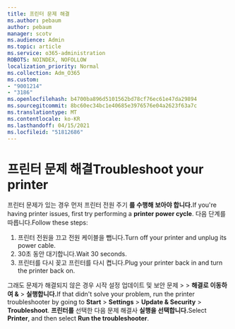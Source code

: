 ```yaml
---
title: 프린터 문제 해결
ms.author: pebaum
author: pebaum
manager: scotv
ms.audience: Admin
ms.topic: article
ms.service: o365-administration
ROBOTS: NOINDEX, NOFOLLOW
localization_priority: Normal
ms.collection: Adm_O365
ms.custom:
- "9001214"
- "3186"
ms.openlocfilehash: b4700ba896d5101562bd78cf76ec61e47da29894
ms.sourcegitcommit: 8bc60ec34bc1e40685e3976576e04a2623f63a7c
ms.translationtype: MT
ms.contentlocale: ko-KR
ms.lasthandoff: 04/15/2021
ms.locfileid: "51812686"
---
```

# <a name="troubleshoot-your-printer"></a><span data-ttu-id="d556e-102">프린터 문제 해결</span><span class="sxs-lookup"><span data-stu-id="d556e-102">Troubleshoot your printer</span></span>

<span data-ttu-id="d556e-103">프린터 문제가 있는 경우 먼저 프린터 전원 주기 **를 수행해 보아야 합니다.**</span><span class="sxs-lookup"><span data-stu-id="d556e-103">If you're having printer issues, first try performing a **printer power cycle**.</span></span> <span data-ttu-id="d556e-104">다음 단계를 따릅니다.</span><span class="sxs-lookup"><span data-stu-id="d556e-104">Follow these steps:</span></span>

1. <span data-ttu-id="d556e-105">프린터 전원을 끄고 전원 케이블을 뺍니다.</span><span class="sxs-lookup"><span data-stu-id="d556e-105">Turn off your printer and unplug its power cable.</span></span>
2. <span data-ttu-id="d556e-106">30초 동안 대기합니다.</span><span class="sxs-lookup"><span data-stu-id="d556e-106">Wait 30 seconds.</span></span>
3. <span data-ttu-id="d556e-107">프린터를 다시 꽂고 프린터를 다시 켭니다.</span><span class="sxs-lookup"><span data-stu-id="d556e-107">Plug your printer back in and turn the printer back on.</span></span>

<span data-ttu-id="d556e-108">그래도 문제가 해결되지 않은 경우 시작 설정 업데이트 및 보안 문제  >    >  **해결로 이동하여 &**  >  **실행합니다.**</span><span class="sxs-lookup"><span data-stu-id="d556e-108">If that didn't solve your problem, run the printer troubleshooter by going to **Start** > **Settings** > **Update & Security** > **Troubleshoot**.</span></span> <span data-ttu-id="d556e-109">**프린터를** 선택한 다음 문제 해결사 **실행을 선택합니다.**</span><span class="sxs-lookup"><span data-stu-id="d556e-109">Select **Printer**, and then select **Run the troubleshooter**.</span></span>